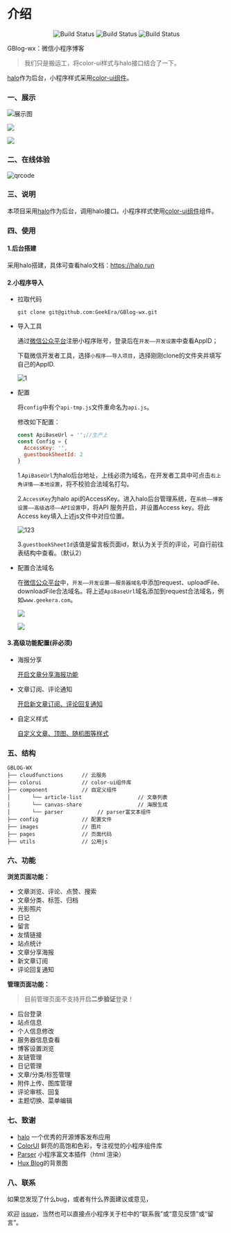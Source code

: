 # 介绍

<p align="center">
 <img src="https://gitee.com/GeekEra/GBlog-wx/badge/star.svg?theme=dark" alt="Build Status">
 <img src="https://img.shields.io/github/stars/GeekEra/GBlog-wx.svg?style=social" alt="Build Status">
 <img src="https://img.shields.io/badge/halo-1.4.0--beta.2-brightgreen" alt="Build Status">
</p>

GBlog-wx：微信小程序博客

> 我们只是搬运工，将color-ui样式与halo接口结合了一下。

[halo](https://halo.run)作为后台，小程序样式采用[color-ui组件](https://www.color-ui.com/)。

### 一、展示

![展示图](https://cdn.fuzui.net/blog/view.png)

![](https://oss.fuzui.net/img/20200529022512.png)

![](https://oss.fuzui.net/img/gblogadmin.png)

### 二、在线体验

![qrcode](https://cdn.fuzui.net/blog/qrcode_1588864925914.png)

### 三、说明

本项目采用[halo](https://halu.run)作为后台，调用halo接口。小程序样式使用[color-ui组件](https://www.color-ui.com/)组件。

### 四、使用

#### 1.后台搭建

采用halo搭建，具体可查看halo文档：https://halo.run

#### 2.小程序导入

* 拉取代码

  ```shell
  git clone git@github.com:GeekEra/GBlog-wx.git
  ```

* 导入工具

  通过[微信公众平台](https://mp.weixin.qq.com/)注册小程序账号，登录后在`开发——开发设置`中查看AppID；

  下载微信开发者工具，选择`小程序——导入项目`，选择刚刚clone的文件夹并填写自己的AppID.

  ![1](https://cdn.fuzui.net/blog/1_1588866821272.png)

* 配置

  将`config`中有个`api-tmp.js`文件重命名为`api.js`。

  修改如下配置：

  ```javascript
  const ApiBaseUrl = '';//生产上
  const Config = {
    AccessKey: '',
    guestbookSheetId: 2
  }
  ```
  
  1.`ApiBaseUrl`为halo后台地址，上线必须为域名，在开发者工具中可点击`右上角详情——本地设置`，将不校验合法域名打勾。
  
  2.`AccessKey`为halo api的AccessKey。进入halo后台管理系统，在`系统——博客设置——高级选项——API设置`中，将API 服务开启，并设置Access key。将此Access key填入上述js文件中对应位置。
  
  ![123](https://cdn.fuzui.net/blog/123_1588867938268.png)
  
  3.`guestbookSheetId`该值是留言板页面id，默认为关于页的评论，可自行前往表结构中查看。（默认2）



* 配置合法域名

  在[微信公众平台](https://mp.weixin.qq.com/)中，`开发——开发设置——服务器域名`中添加request、uploadFile、downloadFile合法域名。将上述`ApiBaseUrl`域名添加到request合法域名，例如`www.geekera.com`。
  
  ![](https://oss.fuzui.net/img/20200529020312.png)
  
  ![](https://oss.fuzui.net/img/20200628014304.png)

#### 3.高级功能配置(非必须)

* 海报分享

  [开启文章分享海报功能](https://docs.geekera.cn/gblog-wx/posters-share.html)

* 文章订阅、评论通知

  [开启新文章订阅、评论回复通知](https://docs.geekera.cn/gblog-wx/subscribe.html)

* 自定义样式

  [自定义文章、顶图、随机图等样式](https://docs.geekera.cn/gblog-wx/custom-style.html)

### 五、结构

```
GBLOG-WX     
├── cloudfunctions		// 云服务
├── colorui            	// color-ui组件库 
├── component           // 自定义组件
│       └── article-list                  // 文章列表
│       └── canvas-share                  // 海报生成
│       └── parser           // parser富文本组件
├── config 				// 配置文件
├── images      		// 图片
├── pages   			// 页面代码
├── utils      			// 公用js

```

### 六、功能

**浏览页面功能：**

* 文章浏览、评论、点赞、搜索
* 文章分类、标签、归档
* 光影照片
* 日记
* 留言
* 友情链接
* 站点统计
* 文章分享海报
* 新文章订阅
* 评论回复通知

**管理页面功能：**

> 目前管理页面不支持开启**二步验证**登录！

* 后台登录
* 站点信息
* 个人信息修改
* 服务器信息查看
* 博客设置浏览
* 友链管理
* 日记管理
* 文章/分类/标签管理
* 附件上传、图库管理
* 评论审核、回复
* 主题切换、菜单编辑

### 七、致谢

* [halo](https://github.com/halo-dev/halo) 一个优秀的开源博客发布应用
* [ColorUI](https://github.com/weilanwl/ColorUI) 鲜亮的高饱和色彩，专注视觉的小程序组件库
* [Parser](https://github.com/jin-yufeng/Parser) 小程序富文本插件（html 渲染）
* [Hux Blog](https://huangxuan.me/)的背景图

### 八、联系

如果您发现了什么bug，或者有什么界面建议或意见，

欢迎 [issue](https://github.com/GeekEra/GBlog-wx/issues)，当然也可以直接点小程序关于栏中的“联系我”或“意见反馈”或“留言”。